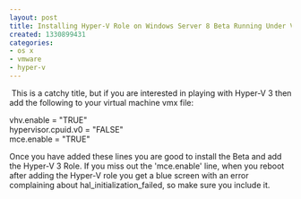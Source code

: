 ```yaml
---
layout: post
title: Installing Hyper-V Role on Windows Server 8 Beta Running Under VMware Fusion
created: 1330899431
categories:
- os x
- vmware
- hyper-v
---
```

<p>&nbsp;This is a catchy title, but if you are interested in playing with Hyper-V 3 then add the following to your virtual machine vmx file:</p>
<p class="p1">vhv.enable = &quot;TRUE&quot;<br />
hypervisor.cpuid.v0 = &quot;FALSE&quot;<br />
mce.enable = &quot;TRUE&quot;</p>
<p>Once you have added these lines you are good to install the Beta and add the Hyper-V 3 Role. If you miss out the 'mce.enable' line, when you reboot after adding the Hyper-V role you get a blue screen with an error complaining about&nbsp;hal_initialization_failed, so make sure you include it.</p>
